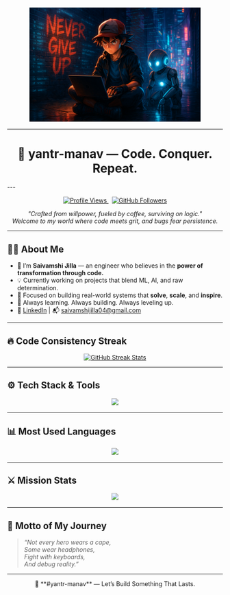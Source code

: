 <p align="center">
  <img src="https://raw.githubusercontent.com/yantr-manav/yantr-manav/main/github_banner.png" alt="yantr-manav banner" width="400"/>
</p>

---

<h1 align="center">🧠 yantr-manav — Code. Conquer. Repeat.</h1>
---
<p align="center">
    <a href="https://github.com/yantr-manav">
    <img src="https://komarev.com/ghpvc/?username=yantr-manav&label=Profile+Views&color=blueviolet&style=flat" alt="Profile Views" />
  </a>
    &nbsp;
  <a href="https://github.com/yantr-manav?tab=followers">
    <img src="https://img.shields.io/github/followers/yantr-manav?label=Follow&style=social" alt="GitHub Followers" />
  </a>
</p>

<p align="center">
  <i>"Crafted from willpower, fueled by coffee, surviving on logic."</i><br>
  <i>Welcome to my world where code meets grit, and bugs fear persistence.</i>
</p>

---

## 👨‍💻 About Me

- 🔭 I’m **Saivamshi Jilla** — an engineer who believes in the **power of transformation through code.**
- 💡 Currently working on projects that blend ML, AI, and raw determination.
- 🎯 Focused on building real-world systems that **solve**, **scale**, and **inspire**.
- 🧠 Always learning. Always building. Always leveling up.
- 🔗 [LinkedIn](https://www.linkedin.com/in/saivamshi-jilla/) | 📬 saivamshijilla04@gmail.com

---



## 🔥 Code Consistency Streak

<p align="center">
  <a href="https://git.io/streak-stats">
    <img src="https://github-readme-streak-stats.herokuapp.com?user=yantr-manav&theme=neon-dark&hide_border=true&border_radius=5&short_numbers=true" alt="GitHub Streak Stats" />
  </a>
</p>

---

## ⚙️ Tech Stack & Tools

<p align="center">
  <img src="https://skillicons.dev/icons?i=python,java,cpp,js,ts,html,css,react,mongodb,aws,git,github,docker,linux" />
</p>

---


## 📊 Most Used Languages

<p align="center">
  <img src="https://github-readme-stats.vercel.app/api/top-langs/?username=yantr-manav&layout=compact&theme=radical&langs_count=8" />
</p>

---

## ⚔️ Mission Stats

<p align="center">
  <img src="https://github-readme-stats.vercel.app/api?username=yantr-manav&show_icons=true&theme=radical&rank_icon=github" />
</p>

---

## 🚀 Motto of My Journey

> *“Not every hero wears a cape,  
Some wear headphones,  
Fight with keyboards,  
And debug reality.”*

---

<p align="center">
  🧠 **#yantr-manav** — Let’s Build Something That Lasts.
</p>
